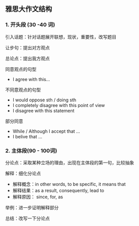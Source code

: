 ## 雅思大作文结构

### 1. 开头段 (30 -40 词)

引入话题：针对话题展开联想，现状，重要性，改写题目

让步句：提出对方观点

总论点：提出我方观点

同意观点的句型

- I agree with this...

不同意观点的句型

- I would oppose sth / doing sth
- I completely disagree with this point of view
- I disagree with this statement

部分同意

- While / Although I accept that ... 
- I belive that ...

### 2. 主体段(90 - 100词)

分论点：采取某种立场的理由，出现在主体段的第一句，比较抽象

解释：细化分论点

- 解释概念：in other words, to be specific, it means that
- 解释结果：as a result, consequently, lead to
- 解释原因： since, for, as

举例：进一步证明解释部分

总结：改写一下分论点

